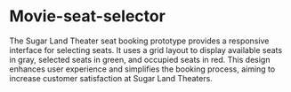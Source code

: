 # Movie-seat-selector
The Sugar Land Theater seat booking prototype provides a responsive interface for selecting seats. It uses a grid layout to display available seats in gray, selected seats in green, and occupied seats in red. This design enhances user experience and simplifies the booking process, aiming to increase customer satisfaction at Sugar Land Theaters.
